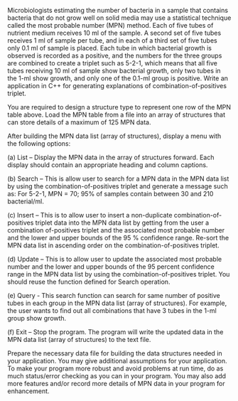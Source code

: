 Microbiologists estimating the number of bacteria in a sample that contains bacteria that do
not grow well on solid media may use a statistical technique called the most probable number
(MPN) method. Each of five tubes of nutrient medium receives 10 ml of the sample. A
second set of five tubes receives 1 ml of sample per tube, and in each of a third set of five
tubes only 0.1 ml of sample is placed. Each tube in which bacterial growth is observed is
recorded as a positive, and the numbers for the three groups are combined to create a triplet
such as 5-2-1, which means that all five tubes receiving 10 ml of sample show bacterial
growth, only two tubes in the 1-ml show growth, and only one of the 0.1-ml group is positive.
Write an application in C++ for generating explanations of combination-of-positives triplet.

You are required to design a structure type to represent one row of the MPN table above.
Load the MPN table from a file into an array of structures that can store details of a
maximum of 125 MPN data.

After building the MPN data list (array of structures), display a menu with the following
options:

(a) List – Display the MPN data in the array of structures forward. Each display should contain an appropriate heading and column captions.

(b) Search – This is allow user to search for a MPN data in the MPN data list by using the combination-of-positives triplet and generate a message such as:
    For 5-2-1, MPN = 70; 95% of samples contain between 30 and 210 bacterial/ml.

(c) Insert – This is to allow user to insert a non-duplicate combination-of-positives triplet data into the MPN data list by getting from the user a combination of-positives triplet and the associated most probable number and the lower and upper bounds of the 95 % confidence range. Re-sort the MPN data list in ascending order on the combination-of-positives triplet.

(d) Update – This is to allow user to update the associated most probable number and the lower and upper bounds of the 95 percent confidence range in the MPN data list by using the combination-of-positives triplet. You should reuse the function defined for Search operation.

(e) Query - This search function can search for same number of positive tubes in each group in the MPN data list (array of structures). For example, the user wants to find out all combinations that have 3 tubes in the 1-ml group show growth.

(f) Exit – Stop the program. The program will write the updated data in the MPN data list (array of structures) to the text file.

Prepare the necessary data file for building the data structures needed in your application.
You may give additional assumptions for your application. To make your program more
robust and avoid problems at run time, do as much status/error checking as you can in your
program. You may also add more features and/or record more details of MPN data in your
program for enhancement.
